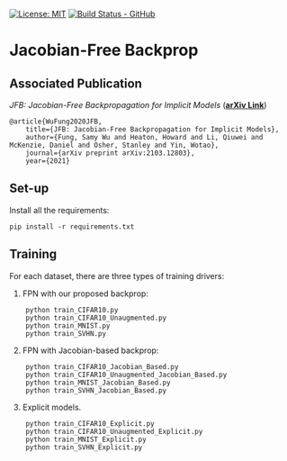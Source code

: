 [![License: MIT](https://img.shields.io/badge/License-MIT-yellow.svg)](https://opensource.org/licenses/MIT)
[![Build Status - GitHub](https://github.com/howardheaton/fixed_point_networks/workflows/pytests/badge.svg)](https://github.com/howardheaton/fixed_point_networks/actions?query=workflow%3Apytesting)

# Jacobian-Free Backprop
## Associated Publication

_JFB: Jacobian-Free Backpropagation for Implicit Models_ (**[arXiv Link](https://arxiv.org/pdf/2103.12803.pdf)**)

    @article{WuFung2020JFB,
        title={JFB: Jacobian-Free Backpropagation for Implicit Models},
        author={Fung, Samy Wu and Heaton, Howard and Li, Qiuwei and McKenzie, Daniel and Osher, Stanley and Yin, Wotao},
        journal={arXiv preprint arXiv:2103.12803},
        year={2021}


## Set-up

Install all the requirements:
```
pip install -r requirements.txt 
```

## Training 

For each dataset, there are three types of training drivers: 
1) FPN with our proposed backprop:
```
	python train_CIFAR10.py
	python train_CIFAR10_Unaugmented.py
	python train_MNIST.py
	python train_SVHN.py
```
2) FPN with Jacobian-based backprop:
```
	python train_CIFAR10_Jacobian_Based.py
	python train_CIFAR10_Unaugmented_Jacobian_Based.py
	python train_MNIST_Jacobian_Based.py
	python train_SVHN_Jacobian_Based.py
```
3) Explicit models. 
```
	python train_CIFAR10_Explicit.py
	python train_CIFAR10_Unaugmented_Explicit.py
	python train_MNIST_Explicit.py
	python train_SVHN_Explicit.py
```
